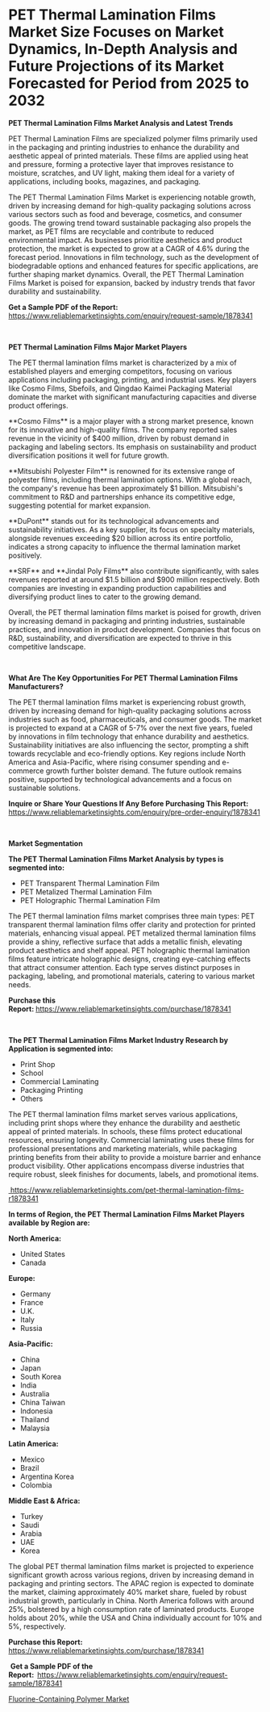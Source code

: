 <p><h1>PET Thermal Lamination Films Market Size Focuses on Market Dynamics, In-Depth Analysis and Future Projections of its Market Forecasted for Period from 2025 to 2032</h1></p><p><strong>PET Thermal Lamination Films Market Analysis and Latest Trends</strong></p>
<p><p>PET Thermal Lamination Films are specialized polymer films primarily used in the packaging and printing industries to enhance the durability and aesthetic appeal of printed materials. These films are applied using heat and pressure, forming a protective layer that improves resistance to moisture, scratches, and UV light, making them ideal for a variety of applications, including books, magazines, and packaging.</p><p>The PET Thermal Lamination Films Market is experiencing notable growth, driven by increasing demand for high-quality packaging solutions across various sectors such as food and beverage, cosmetics, and consumer goods. The growing trend toward sustainable packaging also propels the market, as PET films are recyclable and contribute to reduced environmental impact. As businesses prioritize aesthetics and product protection, the market is expected to grow at a CAGR of 4.6% during the forecast period. Innovations in film technology, such as the development of biodegradable options and enhanced features for specific applications, are further shaping market dynamics. Overall, the PET Thermal Lamination Films Market is poised for expansion, backed by industry trends that favor durability and sustainability.</p></p>
<p><strong>Get a Sample PDF of the Report:&nbsp;</strong> <a href="https://www.reliablemarketinsights.com/enquiry/request-sample/1878341?utm_campaign=2246&utm_medium=2&utm_source=Github&utm_content=ia&utm_term=03042025&utm_id=pet-thermal-lamination-films">https://www.reliablemarketinsights.com/enquiry/request-sample/1878341</a></p>
<p>&nbsp;</p>
<p><strong>PET Thermal Lamination Films Major Market Players</strong></p>
<p><p>The PET thermal lamination films market is characterized by a mix of established players and emerging competitors, focusing on various applications including packaging, printing, and industrial uses. Key players like Cosmo Films, Sbefoils, and Qingdao Kaimei Packaging Material dominate the market with significant manufacturing capacities and diverse product offerings.</p><p>**Cosmo Films** is a major player with a strong market presence, known for its innovative and high-quality films. The company reported sales revenue in the vicinity of $400 million, driven by robust demand in packaging and labeling sectors. Its emphasis on sustainability and product diversification positions it well for future growth.</p><p>**Mitsubishi Polyester Film** is renowned for its extensive range of polyester films, including thermal lamination options. With a global reach, the company's revenue has been approximately $1 billion. Mitsubishi's commitment to R&D and partnerships enhance its competitive edge, suggesting potential for market expansion.</p><p>**DuPont** stands out for its technological advancements and sustainability initiatives. As a key supplier, its focus on specialty materials, alongside revenues exceeding $20 billion across its entire portfolio, indicates a strong capacity to influence the thermal lamination market positively.</p><p>**SRF** and **Jindal Poly Films** also contribute significantly, with sales revenues reported at around $1.5 billion and $900 million respectively. Both companies are investing in expanding production capabilities and diversifying product lines to cater to the growing demand.</p><p>Overall, the PET thermal lamination films market is poised for growth, driven by increasing demand in packaging and printing industries, sustainable practices, and innovation in product development. Companies that focus on R&D, sustainability, and diversification are expected to thrive in this competitive landscape.</p></p>
<p>&nbsp;</p>
<p><strong>What Are The Key Opportunities For PET Thermal Lamination Films Manufacturers?</strong></p>
<p><p>The PET thermal lamination films market is experiencing robust growth, driven by increasing demand for high-quality packaging solutions across industries such as food, pharmaceuticals, and consumer goods. The market is projected to expand at a CAGR of 5-7% over the next five years, fueled by innovations in film technology that enhance durability and aesthetics. Sustainability initiatives are also influencing the sector, prompting a shift towards recyclable and eco-friendly options. Key regions include North America and Asia-Pacific, where rising consumer spending and e-commerce growth further bolster demand. The future outlook remains positive, supported by technological advancements and a focus on sustainable solutions.</p></p>
<p><strong>Inquire or Share Your Questions If Any Before Purchasing This Report:</strong> <a href="https://www.reliablemarketinsights.com/enquiry/pre-order-enquiry/1878341?utm_campaign=2246&utm_medium=2&utm_source=Github&utm_content=ia&utm_term=03042025&utm_id=pet-thermal-lamination-films">https://www.reliablemarketinsights.com/enquiry/pre-order-enquiry/1878341</a></p>
<p>&nbsp;</p>
<p><strong>Market Segmentation</strong></p>
<p><strong>The PET Thermal Lamination Films Market Analysis by types is segmented into:</strong></p>
<p><ul><li>PET Transparent Thermal Lamination Film</li><li>PET Metalized Thermal Lamination Film</li><li>PET Holographic Thermal Lamination Film</li></ul></p>
<p><p>The PET thermal lamination films market comprises three main types: PET transparent thermal lamination films offer clarity and protection for printed materials, enhancing visual appeal. PET metalized thermal lamination films provide a shiny, reflective surface that adds a metallic finish, elevating product aesthetics and shelf appeal. PET holographic thermal lamination films feature intricate holographic designs, creating eye-catching effects that attract consumer attention. Each type serves distinct purposes in packaging, labeling, and promotional materials, catering to various market needs.</p></p>
<p><strong>Purchase this Report:&nbsp;</strong><a href="https://www.reliablemarketinsights.com/purchase/1878341?utm_campaign=2246&utm_medium=2&utm_source=Github&utm_content=ia&utm_term=03042025&utm_id=pet-thermal-lamination-films">https://www.reliablemarketinsights.com/purchase/1878341</a></p>
<p>&nbsp;</p>
<p><strong>The PET Thermal Lamination Films Market Industry Research by Application is segmented into:</strong></p>
<p><ul><li>Print Shop</li><li>School</li><li>Commercial Laminating</li><li>Packaging Printing</li><li>Others</li></ul></p>
<p><p>The PET thermal lamination films market serves various applications, including print shops where they enhance the durability and aesthetic appeal of printed materials. In schools, these films protect educational resources, ensuring longevity. Commercial laminating uses these films for professional presentations and marketing materials, while packaging printing benefits from their ability to provide a moisture barrier and enhance product visibility. Other applications encompass diverse industries that require robust, sleek finishes for documents, labels, and promotional items.</p></p>
<p><a href="https://www.reliablemarketinsights.com/pet-thermal-lamination-films-r1878341?utm_campaign=2246&utm_medium=2&utm_source=Github&utm_content=ia&utm_term=03042025&utm_id=pet-thermal-lamination-films">&nbsp;https://www.reliablemarketinsights.com/pet-thermal-lamination-films-r1878341</a></p>
<p><strong>In terms of Region, the PET Thermal Lamination Films Market Players available by Region are:</strong></p>
<p>
    <p> <strong> North America: </strong>
        <ul>
            <li>United States</li>
            <li>Canada</li>
        </ul>
        </p> 
    <p> <strong> Europe: </strong>
        <ul>
            <li>Germany</li>
            <li>France</li>
            <li>U.K.</li>
            <li>Italy</li>
            <li>Russia</li>
        </ul>
        </p> 
    <p> <strong> Asia-Pacific: </strong>
        <ul>
            <li>China</li>
            <li>Japan</li>
            <li>South Korea</li>
            <li>India</li>
            <li>Australia</li>
            <li>China Taiwan</li>
            <li>Indonesia</li>
            <li>Thailand</li>
            <li>Malaysia</li>
        </ul>
        </p> 
    <p> <strong> Latin America: </strong>
        <ul>
            <li>Mexico</li>
            <li>Brazil</li>
            <li>Argentina Korea</li>
            <li>Colombia</li>
        </ul>
        </p> 
    <p> <strong> Middle East & Africa: </strong>
        <ul>
            <li>Turkey</li>
            <li>Saudi</li>
            <li>Arabia</li>
            <li>UAE</li>
            <li>Korea</li>
        </ul>
    </p>
    </p>
<p><p>The global PET thermal lamination films market is projected to experience significant growth across various regions, driven by increasing demand in packaging and printing sectors. The APAC region is expected to dominate the market, claiming approximately 40% market share, fueled by robust industrial growth, particularly in China. North America follows with around 25%, bolstered by a high consumption rate of laminated products. Europe holds about 20%, while the USA and China individually account for 10% and 5%, respectively.</p></p>
<p><strong>Purchase this Report: </strong><a href="https://www.reliablemarketinsights.com/purchase/1878341?utm_campaign=2246&utm_medium=2&utm_source=Github&utm_content=ia&utm_term=03042025&utm_id=pet-thermal-lamination-films">https://www.reliablemarketinsights.com/purchase/1878341</a></p>
<p>&nbsp;<strong>Get a Sample PDF of the Report:&nbsp;&nbsp;</strong><a href="https://www.reliablemarketinsights.com/enquiry/request-sample/1878341?utm_campaign=2246&utm_medium=2&utm_source=Github&utm_content=ia&utm_term=03042025&utm_id=pet-thermal-lamination-films">https://www.reliablemarketinsights.com/enquiry/request-sample/1878341</a></p>
<p><strong></strong></p>
<p><p><a href="https://github.com/MonroeBullock54/Market-Research-Report-List-2/blob/main/fluorine-containing-polymer-market.md?utm_campaign=2246&utm_medium=2&utm_source=Github&utm_content=ia&utm_term=03042025&utm_id=pet-thermal-lamination-films">Fluorine-Containing Polymer Market</a></p></p>